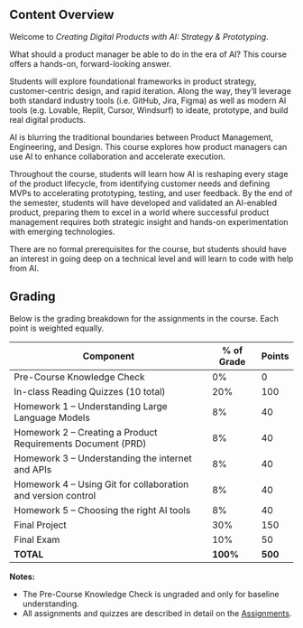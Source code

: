 ## Content Overview

Welcome to *Creating Digital Products with AI: Strategy & Prototyping*. 

What should a product manager be able to do in the era of AI? This course offers a hands-on, forward-looking answer.

Students will explore foundational frameworks in product strategy, customer-centric design, and rapid iteration. Along the way, they’ll leverage both standard industry tools (i.e. GitHub, Jira, Figma) as well as modern AI tools (e.g. Lovable, Replit, Cursor, Windsurf) to ideate, prototype, and build real digital products.

AI is blurring the traditional boundaries between Product Management, Engineering, and Design. This course explores how product managers can use AI to enhance collaboration and accelerate execution.

Throughout the course, students will learn how AI is reshaping every stage of the product lifecycle, from identifying customer needs and defining MVPs to accelerating prototyping, testing, and user feedback. By the end of the semester, students will have developed and validated an AI-enabled product, preparing them to excel in a world where successful product management requires both strategic insight and hands-on experimentation with emerging technologies.

There are no formal prerequisites for the course, but students should have an interest in going deep on a technical level and will learn to code with help from AI.

## Grading

Below is the grading breakdown for the assignments in the course. Each point is weighted equally.

| Component                                 | \% of Grade | Points  |
|-------------------------------------------|-------------|---------|
| Pre-Course Knowledge Check                | 0%          | 0       |
| In-class Reading Quizzes (10 total)       | 20%         | 100     |
| Homework 1 – Understanding Large Language Models             | 8%          | 40      |
| Homework 2 – Creating a Product Requirements Document (PRD) | 8%          | 40      |
| Homework 3 – Understanding the internet and APIs                   | 8%          | 40      |
| Homework 4 – Using Git for collaboration and version control                         | 8%          | 40      |
| Homework 5 – Choosing the right AI tools                 | 8%          | 40      |
| Final Project                             | 30%         | 150     |
| Final Exam              | 10%         | 50      |
| **TOTAL**                                 | **100%**    | **500** |

**Notes:**  

- The Pre-Course Knowledge Check is ungraded and only for baseline understanding.
- All assignments and quizzes are described in detail on the [Assignments](01-assignments.qmd).


